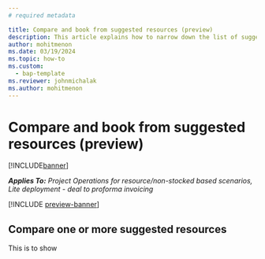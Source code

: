 ```yaml
---
# required metadata

title: Compare and book from suggested resources (preview)
description: This article explains how to narrow down the list of suggested resources and book one of them as a team member.
author: mohitmenon
ms.date: 03/19/2024
ms.topic: how-to
ms.custom: 
  - bap-template
ms.reviewer: johnmichalak
ms.author: mohitmenon
---
```


# Compare and book from suggested resources (preview)

[!INCLUDE[banner](../includes/banner.md)]

_**Applies To:** Project Operations for resource/non-stocked based scenarios, Lite deployment - deal to proforma invoicing_

[!INCLUDE [preview-banner](../includes/preview-banner.md)]

## Compare one or more suggested resources

This is to show
